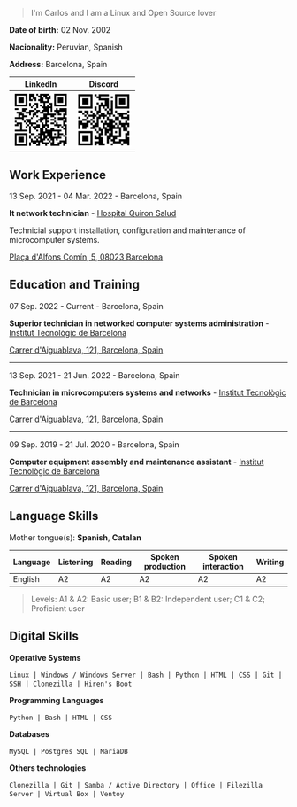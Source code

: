 > I'm Carlos and I am a Linux and Open Source lover

**Date of birth:** 02 Nov. 2002

**Nacionality:** Peruvian, Spanish

**Address:** Barcelona, Spain

|LinkedIn|Discord|
|---|---|
|<img src="img/linkedin.png" alt="Linkedin" width="100">|<img src="img/discord.png" alt="Discord" width="100">|

## Work Experience

13 Sep. 2021 - 04 Mar. 2022 - Barcelona, Spain

**It network technician** - [Hospital Quiron Salud](https://www.quironsalud.es/hospital-barcelona)

Technicial support installation, configuration and maintenance of microcomputer systems.

[Plaça d'Alfons Comín, 5, 08023 Barcelona](https://goo.gl/maps/ad9xntYLd9Kv56on8)

[<iframe src="https://www.google.com/maps/embed?pb=!1m18!1m12!1m3!1d95746.61458217097!2d2.0066719625000116!3d41.415744999999994!2m3!1f0!2f0!3f0!3m2!1i1024!2i768!4f13.1!3m3!1m2!1s0x12a498044495d6ed%3A0x503f8af0c587278c!2sHospital%20Quir%C3%B3nsalud%20Barcelona!5e0!3m2!1sen!2ses!4v1678304300258!5m2!1sen!2ses" width="400" height="300" style="border:0;" allowfullscreen="" loading="lazy" referrerpolicy="no-referrer-when-downgrade"></iframe>]:#

## Education and Training

07 Sep. 2022 - Current - Barcelona, Spain

**Superior technician in networked computer systems administration** - [Institut Tecnològic de Barcelona](https://www.itb.cat/)

[Carrer d'Aiguablava, 121, Barcelona, Spain](https://g.page/itecbcn?share)

[<iframe src="https://www.google.com/maps/embed?pb=!1m18!1m12!1m3!1d2990.3454406064297!2d2.186291000000007!3d41.4534225!2m3!1f0!2f0!3f0!3m2!1i1024!2i768!4f13.1!3m3!1m2!1s0x12a4bcfdad2100a9%3A0x3c4e7db0a61a83e0!2sInstitut%20Tecnol%C3%B2gic%20de%20Barcelona!5e0!3m2!1sen!2ses!4v1678304818640!5m2!1sen!2ses" width="400" height="300" style="border:0;" allowfullscreen="" loading="lazy" referrerpolicy="no-referrer-when-downgrade"></iframe>]:#

___

13 Sep. 2021 - 21 Jun. 2022 - Barcelona, Spain

**Technician in microcomputers systems and networks** - [Institut Tecnològic de Barcelona](https://www.itb.cat/)

[Carrer d'Aiguablava, 121, Barcelona, Spain](https://g.page/itecbcn?share)

___

09 Sep. 2019 - 21 Jul. 2020 - Barcelona, Spain

**Computer equipment assembly and maintenance assistant** - [Institut Tecnològic de Barcelona](https://www.itb.cat/)

[Carrer d'Aiguablava, 121, Barcelona, Spain](https://g.page/itecbcn?share)

## Language Skills

Mother tongue(s): **Spanish**, **Catalan**

| Language | Listening | Reading | Spoken production | Spoken interaction | Writing |
| --- | --- | --- | --- | --- | --- |
| English | A2 | A2 | A2 | A2 | A2 |

> Levels: A1 & A2: Basic user; B1 & B2: Independent user; C1 & C2; Proficient user

## Digital Skills

**Operative Systems**

~~~
Linux | Windows / Windows Server | Bash | Python | HTML | CSS | Git | SSH | Clonezilla | Hiren's Boot
~~~

**Programming Languages**

~~~
Python | Bash | HTML | CSS
~~~

**Databases**

~~~
MySQL | Postgres SQL | MariaDB
~~~

**Others technologies**

~~~
Clonezilla | Git | Samba / Active Directory | Office | Filezilla Server | Virtual Box | Ventoy
~~~